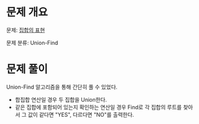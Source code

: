 # 문제 개요

문제: [집합의 표현](https://www.acmicpc.net/problem/1717)

문제 분류: Union-Find

# 문제 풀이

Union-Find 알고리즘을 통해 간단히 풀 수 있었다.

- 합집합 연산일 경우 두 집합을 Union한다.
- 같은 집합에 포함되어 있는지 확인하는 연산일 경우 Find로 각 집합의 루트를 찾아서 그 값이 같다면 "YES", 다르다면 "NO"를 출력한다.

